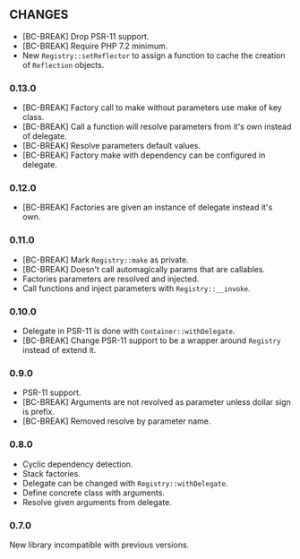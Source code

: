 ## CHANGES

 - [BC-BREAK] Drop PSR-11 support.
 - [BC-BREAK] Require PHP 7.2 minimum.
 - New `Registry::setReflector` to assign a function to cache the creation of `Reflection` objects.

### 0.13.0

  - [BC-BREAK] Factory call to make without parameters use make of key class.
  - [BC-BREAK] Call a function will resolve parameters from it's own instead of delegate.
  - [BC-BREAK] Resolve parameters default values.
  - [BC-BREAK] Factory make with dependency can be configured in delegate.

### 0.12.0

  - [BC-BREAK] Factories are given an instance of delegate instead it's own.

### 0.11.0

  - [BC-BREAK] Mark `Registry::make` as private.
  - [BC-BREAK] Doesn't call automagically params that are callables.
  - Factories parameters are resolved and injected.
  - Call functions and inject parameters with `Registry::__invoke`.

### 0.10.0

  - Delegate in PSR-11 is done with `Container::withDelegate`.
  - [BC-BREAK] Change PSR-11 support to be a wrapper around `Registry` instead of extend it.

### 0.9.0

  - PSR-11 support.
  - [BC-BREAK] Arguments are not revolved as parameter unless dollar sign is prefix.
  - [BC-BREAK] Removed resolve by parameter name.

### 0.8.0

  - Cyclic dependency detection.
  - Stack factories.
  - Delegate can be changed with `Registry::withDelegate`.
  - Define concrete class with arguments.
  - Resolve given arguments from delegate.

### 0.7.0

New library incompatible with previous versions.
